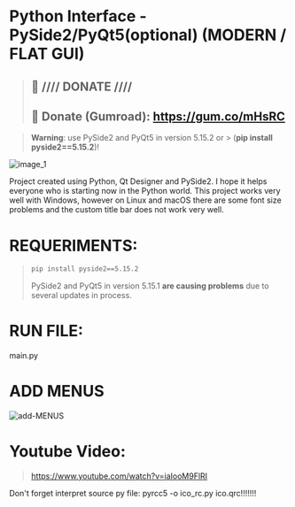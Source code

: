 # Python Interface - PySide2/PyQt5(optional) (MODERN / FLAT GUI)

> ## :gift: **//// DONATE ////**
> ## 🔗 Donate (Gumroad): https://gum.co/mHsRC

> **Warning**: use PySide2 and PyQt5 in version 5.15.2 or > (**pip install pyside2==5.15.2**)!


![image_1](https://user-images.githubusercontent.com/60605512/82736094-50887300-9cfd-11ea-8e9a-c2fbbf97d983.PNG)

Project created using Python, Qt Designer and PySide2.
I hope it helps everyone who is starting now in the Python world.
This project works very well with Windows, however on Linux and macOS there are some font size problems and the custom title bar does not work very well.

# REQUERIMENTS:
> ```sh
> pip install pyside2==5.15.2
> ```
> PySide2 and PyQt5 in version 5.15.1 **are causing problems** due to several updates in process.

# RUN FILE:
main.py

# ADD MENUS
![add-MENUS](https://user-images.githubusercontent.com/60605512/94625100-56372c00-028e-11eb-978e-22165d8f77c8.png)

# Youtube Video:
> https://www.youtube.com/watch?v=iaIooM9FlRI


Don't forget interpret source py file:
	pyrcc5 -o ico_rc.py ico.qrc!!!!!!!